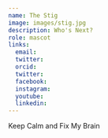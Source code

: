 ```yaml
---
name: The Stig
image: images/stig.jpg
description: Who's Next?
role: mascot
links:
  email:
  twitter:
  orcid:
  twitter:
  facebook:
  instagram:
  youtube:
  linkedin:
---
```


Keep Calm and Fix My Brain
